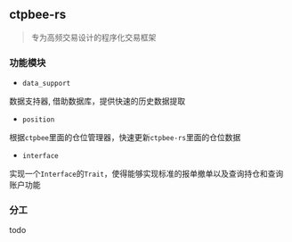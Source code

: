 ## ctpbee-rs 

> 专为高频交易设计的程序化交易框架


### 功能模块

- `data_support` 

数据支持器, 借助数据库，提供快速的历史数据提取

- `position`

根据`ctpbee`里面的仓位管理器，快速更新`ctpbee-rs`里面的仓位数据

- `interface` 

实现一个`Interface`的`Trait`，使得能够实现标准的报单撤单以及查询持仓和查询账户功能



### 分工

todo